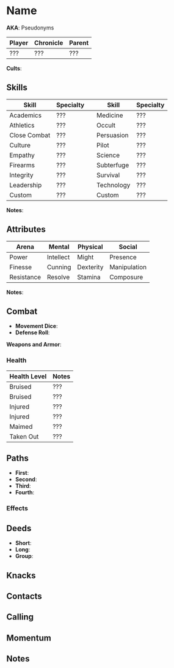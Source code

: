 # Name
**AKA**: Pseudonyms

| Player | Chronicle | Parent |
|--------|-----------|--------|
| ???    | ???       | ???    |

**Cults**:

## Skills
| Skill        | Specialty |  | Skill      | Specialty |
|--------------|-----------|--|------------|-----------|
| Academics    | ???       |  | Medicine   | ???       |
| Athletics    | ???       |  | Occult     | ???       |
| Close Combat | ???       |  | Persuasion | ???       |
| Culture      | ???       |  | Pilot      | ???       |
| Empathy      | ???       |  | Science    | ???       |
| Firearms     | ???       |  | Subterfuge | ???       |
| Integrity    | ???       |  | Survival   | ???       |
| Leadership   | ???       |  | Technology | ???       |
| Custom       | ???       |  | Custom     | ???       |

**Notes**:

## Attributes
| Arena      | Mental    | Physical  | Social       |
|------------|-----------|-----------|--------------|
| Power      | Intellect | Might     | Presence     |
| Finesse    | Cunning   | Dexterity | Manipulation |
| Resistance | Resolve   | Stamina   | Composure    |

**Notes**:

## Combat

- **Movement Dice**:
- **Defense Roll**:

**Weapons and Armor**:

### Health

| Health Level | Notes |
| --- | --- |
| Bruised | ??? |
| Bruised | ??? |
| Injured | ??? |
| Injured | ??? |
| Maimed | ??? |
| Taken Out | ??? |

## Paths

- **First**:
- **Second**:
- **Third**:
- **Fourth**:

### Effects

## Deeds

- **Short**:
- **Long**:
- **Group**:

## Knacks

## Contacts

## Calling

## Momentum

## Notes

